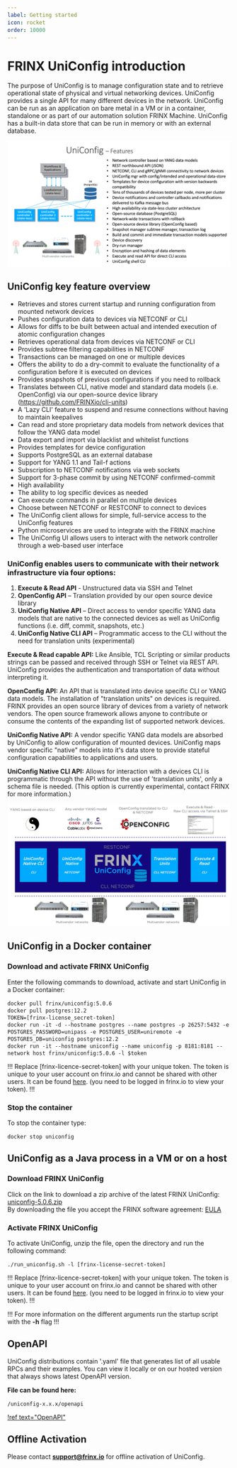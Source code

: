 ```yaml
---
label: Getting started
icon: rocket
order: 10000
---
```


# FRINX UniConfig introduction

The purpose of UniConfig is to manage configuration state and to
retrieve operational state of physical and virtual networking devices.
UniConfig provides a single API for many different devices in the
network. UniConfig can be run as an application on bare metal in a VM or
in a container, standalone or as part of our automation solution FRINX
Machine. UniConfig has a built-in data store that can be run in memory
or with an external database.

![UniConfig features](uc_features.png)

## UniConfig key feature overview

-   Retrieves and stores current startup and running configuration from
    mounted network devices
-   Pushes configuration data to devices via NETCONF or CLI
-   Allows for diffs to be built between actual and intended execution
    of atomic configuration changes
-   Retrieves operational data from devices via NETCONF or CLI
-   Provides subtree filtering capabilities in NETCONF
-   Transactions can be managed on one or multiple devices
-   Offers the ability to do a dry-commit to evaluate the functionality
    of a configuration before it is executed on devices
-   Provides snapshots of previous configurations if you need to
    rollback
-   Translates between CLI, native model and standard data models (i.e.
    OpenConfig) via our open-source device library
    (<https://github.com/FRINXio/cli-units>)
-   A 'Lazy CLI' feature to suspend and resume connections without
    having to maintain keepalives
-   Can read and store proprietary data models from network devices that
    follow the YANG data model
-   Data export and import via blacklist and whitelist functions
-   Provides templates for device configuration
-   Supports PostgreSQL as an external database
-   Support for YANG 1.1 and Tail-f actions
-   Subscription to NETCONF notifications via web sockets
-   Support for 3-phase commit by using NETCONF confirmed-commit
-   High availability
-   The ability to log specific devices as needed
-   Can execute commands in parallel on multiple devices
-   Choose between NETCONF or RESTCONF to connect to devices
-   The UniConfig client allows for simple, full-service access to the
    UniConfig features
-   Python microservices are used to integrate with the FRINX machine
-   The UniConfig UI allows users to interact with the network
    controller through a web-based user interface

### UniConfig enables users to communicate with their network infrastructure via four options:

1)  **Execute & Read API** - Unstructured data via SSH and Telnet
2)  **OpenConfig API** – Translation provided by our open source device
    library
3)  **UniConfig Native API** – Direct access to vendor specific YANG
    data models that are native to the connected devices as well as
    UniConfig functions (i.e. diff, commit, snapshots, etc.)
4)  **UniConfig Native CLI API** – Programmatic access to the CLI
    without the need for translation units (experimental)

**Execute & Read capable API:** Like Ansible, TCL Scripting or similar
products strings can be passed and received through SSH or Telnet via
REST API. UniConfig provides the authentication and transportation of
data without interpreting it.

**OpenConfig API:** An API that is translated into device specific CLI
or YANG data models. The installation of "translation units" on devices
is required. FRINX provides an open source library of devices from a
variety of network vendors. The open source framework allows anyone to
contribute or consume the contents of the expanding list of supported
network devices.

**UniConfig Native API:** A vendor specific YANG data models are
absorbed by UniConfig to allow configuration of mounted devices.
UniConfig maps vendor specific "native" models into it's data store to
provide stateful configuration capabilities to applications and users.

**UniConfig Native CLI API:** Allows for interaction with a devices CLI
is programmatic through the API without the use of 'translation units',
only a schema file is needed. (This option is currently experimental,
contact FRINX for more information.)

![UniConfig solution](FRINX_Uniconfig_solution.jpg)

## UniConfig in a Docker container

### Download and activate FRINX UniConfig

Enter the following commands to download, activate and start UniConfig
in a Docker container:

```
docker pull frinx/uniconfig:5.0.6
docker pull postgres:12.2
TOKEN=[frinx-license_secret-token]
docker run -it -d --hostname postgres --name postgres -p 26257:5432 -e POSTGRES_PASSWORD=unipass -e POSTGRES_USER=uniremote -e POSTGRES_DB=uniconfig postgres:12.2
docker run -it --hostname uniconfig --name uniconfig -p 8181:8181 --network host frinx/uniconfig:5.0.6 -l $token
```

!!!
Replace [frinx-licence-secret-token] with your unique token. The token is unique to your user account on frinx.io and cannot be shared with other users. It can be found [here](https://frinx.io/profile). (you need to be logged in frinx.io to view your token).
!!!

### Stop the container


To stop the container type:

```
docker stop uniconfig
```

## UniConfig as a Java process in a VM or on a host

### Download FRINX UniConfig

Click on the link to download a zip archive of the latest FRINX
UniConfig:\
[uniconfig-5.0.6.zip](https://license.frinx.io/download/uniconfig-5.0.6.zip)\
By downloading the file you accept the FRINX software agreement:
[EULA](https://frinx.io/eula)

### Activate FRINX UniConfig

To activate UniConfig, unzip the file, open the directory and run the
following command:

```
./run_uniconfig.sh -l [frinx-license-secret-token]
```

!!!
Replace [frinx-licence-secret-token] with your unique token. The token is unique to your user account on frinx.io and cannot be shared with other users. It can be found [here](https://frinx.io/profile). (you need to be logged in frinx.io to view your token).
!!!

!!!
For more information on the different arguments run the startup script with the **-h** flag
!!!

## OpenAPI

UniConfig distributions contain '.yaml' file that generates list of all
usable RPCs and their examples. You can view it locally or on our hosted version that always shows
latest OpenAPI version.

**File can be found here:**

```
/uniconfig-x.x.x/openapi
```

[!ref text="OpenAPI"](../user-guide/operational-procedures/openapi/)

## Offline Activation

Please contact **support@frinx.io** for offline activation of
UniConfig.
